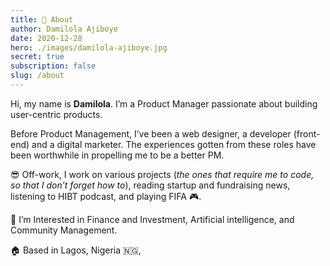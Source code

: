 ```yaml
---
title: 👋 About
author: Damilola Ajiboye
date: 2020-12-28
hero: ./images/damilola-ajiboye.jpg
secret: true
subscription: false
slug: /about
---
```


 Hi, my name is **Damilola**. I’m a Product Manager passionate about building user-centric products.

Before Product Management, I’ve been a web designer, a developer (front-end) and a digital marketer. The experiences gotten from these roles have been worthwhile in propelling me to be a better PM. 

😎 Off-work, I work on various projects (_the ones that require me to code, so that I don’t forget how to_), reading startup and fundraising news, listening to HIBT podcast, and playing FIFA   🎮.

🎯 I’m Interested in Finance and Investment, Artificial intelligence, and Community Management.

🏠 Based in Lagos, Nigeria 🇳🇬,
